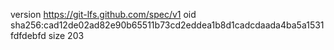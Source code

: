 version https://git-lfs.github.com/spec/v1
oid sha256:cad12de02ad82e90b65511b73cd2eddea1b8d1cadcdaada4ba5a1531fdfdebfd
size 203
